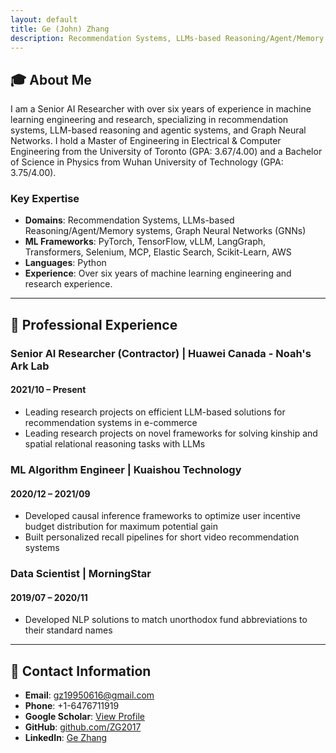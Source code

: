 ```yaml
---
layout: default
title: Ge (John) Zhang
description: Recommendation Systems, LLMs-based Reasoning/Agent/Memory systems, Graph Neural Networks (GNNs)
---
```


## 🎓 About Me

I am a Senior AI Researcher with over six years of experience in machine learning engineering and research, specializing in recommendation systems, LLM-based reasoning and agentic systems, and Graph Neural Networks. I hold a Master of Engineering in Electrical & Computer Engineering from the University of Toronto (GPA: 3.67/4.00) and a Bachelor of Science in Physics from Wuhan University of Technology (GPA: 3.75/4.00).

### Key Expertise
- **Domains**: Recommendation Systems, LLMs-based Reasoning/Agent/Memory systems, Graph Neural Networks (GNNs)
- **ML Frameworks**: PyTorch, TensorFlow, vLLM, LangGraph, Transformers, Selenium, MCP, Elastic Search, Scikit-Learn, AWS
- **Languages**: Python
- **Experience**: Over six years of machine learning engineering and research experience.

---

## 💼 Professional Experience

### **Senior AI Researcher (Contractor)** | Huawei Canada - Noah's Ark Lab
#### 2021/10 – Present
- Leading research projects on efficient LLM-based solutions for recommendation systems in e-commerce
- Leading research projects on novel frameworks for solving kinship and spatial relational reasoning tasks with LLMs

### **ML Algorithm Engineer** | Kuaishou Technology
#### 2020/12 – 2021/09
- Developed causal inference frameworks to optimize user incentive budget distribution for maximum potential gain
- Built personalized recall pipelines for short video recommendation systems

### **Data Scientist** | MorningStar
#### 2019/07 – 2020/11
- Developed NLP solutions to match unorthodox fund abbreviations to their standard names

---

## 📧 Contact Information

- **Email**: [gz19950616@gmail.com](mailto:gz19950616@gmail.com)
- **Phone**: +1-6476711919
- **Google Scholar**: [View Profile](https://scholar.google.ca/citations?user=_YDDusIAAAAJ&hl=en)
- **GitHub**: [github.com/ZG2017](https://github.com/ZG2017)
- **LinkedIn**: [Ge Zhang](https://www.linkedin.com/in/ge-zhang-21a836179/)